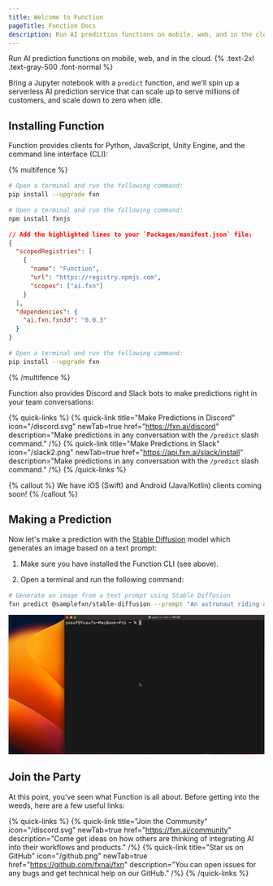 ```yaml
---
title: Welcome to Function
pageTitle: Function Docs
description: Run AI prediction functions on mobile, web, and in the cloud.
---
```


Run AI prediction functions on mobile, web, and in the cloud. {% .text-2xl .text-gray-500 .font-normal %}

Bring a Jupyter notebook with a `predict` function, and we'll spin up a serverless AI prediction service that can scale up to serve millions of customers, and scale down to zero when idle.

## Installing Function
Function provides clients for Python, JavaScript, Unity Engine, and the command line interface (CLI):

{% multifence %}

```bash {% framework="python" %}
# Open a terminal and run the following command:
pip install --upgrade fxn
```

```bash {% framework="javascript" %}
# Open a terminal and run the following command:
npm install fxnjs
```

```json {% framework="unity" highlight=["3..9", 11] %}
// Add the highlighted lines to your `Packages/manifest.json` file:
{
  "scopedRegistries": [
    {
      "name": "Function",
      "url": "https://registry.npmjs.com",
      "scopes": ["ai.fxn"]
    }
  ],
  "dependencies": {
    "ai.fxn.fxn3d": "0.0.3"
  }
}
```

```bash {% framework="cli" %}
# Open a terminal and run the following command:
pip install --upgrade fxn
```

{% /multifence %}

Function also provides Discord and Slack bots to make predictions right in your team conversations:

{% quick-links %}
{% quick-link title="Make Predictions in Discord" icon="/discord.svg" newTab=true href="https://fxn.ai/discord" description="Make predictions in any conversation with the `/predict` slash command." /%}
{% quick-link title="Make Predictions in Slack" icon="/slack2.png" newTab=true href="https://api.fxn.ai/slack/install" description="Make predictions in any conversation with the `/predict` slash command." /%}
{% /quick-links %}

{% callout %} We have iOS (Swift) and Android (Java/Kotlin) clients coming soon! {% /callout %}

## Making a Prediction
Now let's make a prediction with the [Stable Diffusion](https://fxn.ai/@samplefxn/stable-diffusion) model which generates an image based on a text prompt:

1. Make sure you have installed the Function CLI (see above).

2. Open a terminal and run the following command:

```bash
# Generate an image from a text prompt using Stable Diffusion
fxn predict @samplefxn/stable-diffusion --prompt "An astronaut riding a horse on mars"
```

![predict](https://raw.githubusercontent.com/fxnai/.github/main/predict.gif)

## Join the Party
At this point, you've seen what Function is all about. Before getting into the weeds, here are a few useful links:

{% quick-links %}
{% quick-link title="Join the Community" icon="/discord.svg" newTab=true href="https://fxn.ai/community" description="Come get ideas on how others are thinking of integrating AI into their workflows and products." /%}
{% quick-link title="Star us on GitHub" icon="/github.png" newTab=true href="https://github.com/fxnai/fxn" description="You can open issues for any bugs and get technical help on our GitHub." /%}
{% /quick-links %}